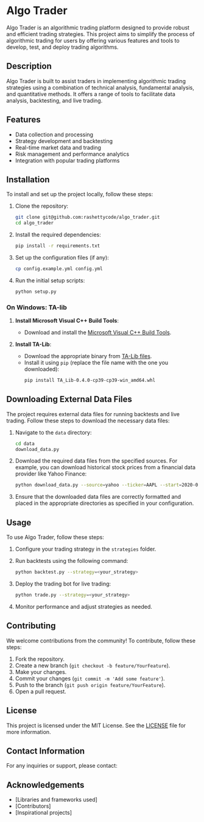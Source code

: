 # Algo Trader

Algo Trader is an algorithmic trading platform designed to provide robust and efficient trading strategies. This project aims to simplify the process of algorithmic trading for users by offering various features and tools to develop, test, and deploy trading algorithms.

## Description

Algo Trader is built to assist traders in implementing algorithmic trading strategies using a combination of technical analysis, fundamental analysis, and quantitative methods. It offers a range of tools to facilitate data analysis, backtesting, and live trading.

## Features

- Data collection and processing
- Strategy development and backtesting
- Real-time market data and trading
- Risk management and performance analytics
- Integration with popular trading platforms

## Installation

To install and set up the project locally, follow these steps:

1. Clone the repository:
    ```bash
    git clone git@github.com:rashettycode/algo_trader.git
    cd algo_trader
    ```

2. Install the required dependencies:
    ```bash
    pip install -r requirements.txt
    ```

3. Set up the configuration files (if any):
    ```bash
    cp config.example.yml config.yml
    ```

4. Run the initial setup scripts:
    ```bash
    python setup.py
    ```    
### On Windows: TA-lib

1. **Install Microsoft Visual C++ Build Tools**:
   - Download and install the [Microsoft Visual C++ Build Tools](https://visualstudio.microsoft.com/visual-cpp-build-tools/).

2. **Install TA-Lib**:
   - Download the appropriate binary from [TA-Lib files](https://www.lfd.uci.edu/~gohlke/pythonlibs/#ta-lib).
   - Install it using `pip` (replace the file name with the one you downloaded):
     ```bash
     pip install TA_Lib‑0.4.0‑cp39‑cp39‑win_amd64.whl
     ```

## Downloading External Data Files

The project requires external data files for running backtests and live trading. Follow these steps to download the necessary data files:

1. Navigate to the `data` directory:
    ```bash
    cd data
    download_data.py
    ```

2. Download the required data files from the specified sources. For example, you can download historical stock prices from a financial data provider like Yahoo Finance:
    ```bash
    python download_data.py --source=yahoo --ticker=AAPL --start=2020-01-01 --end=2023-01-01
    ```

3. Ensure that the downloaded data files are correctly formatted and placed in the appropriate directories as specified in your configuration.

## Usage

To use Algo Trader, follow these steps:

1. Configure your trading strategy in the `strategies` folder.
2. Run backtests using the following command:
    ```bash
    python backtest.py --strategy=<your_strategy>
    ```

3. Deploy the trading bot for live trading:
    ```bash
    python trade.py --strategy=<your_strategy>
    ```

4. Monitor performance and adjust strategies as needed.

## Contributing

We welcome contributions from the community! To contribute, follow these steps:

1. Fork the repository.
2. Create a new branch (`git checkout -b feature/YourFeature`).
3. Make your changes.
4. Commit your changes (`git commit -m 'Add some feature'`).
5. Push to the branch (`git push origin feature/YourFeature`).
6. Open a pull request.

## License

This project is licensed under the MIT License. See the [LICENSE](LICENSE) file for more information.

## Contact Information

For any inquiries or support, please contact:


## Acknowledgements

- [Libraries and frameworks used]
- [Contributors]
- [Inspirational projects]


